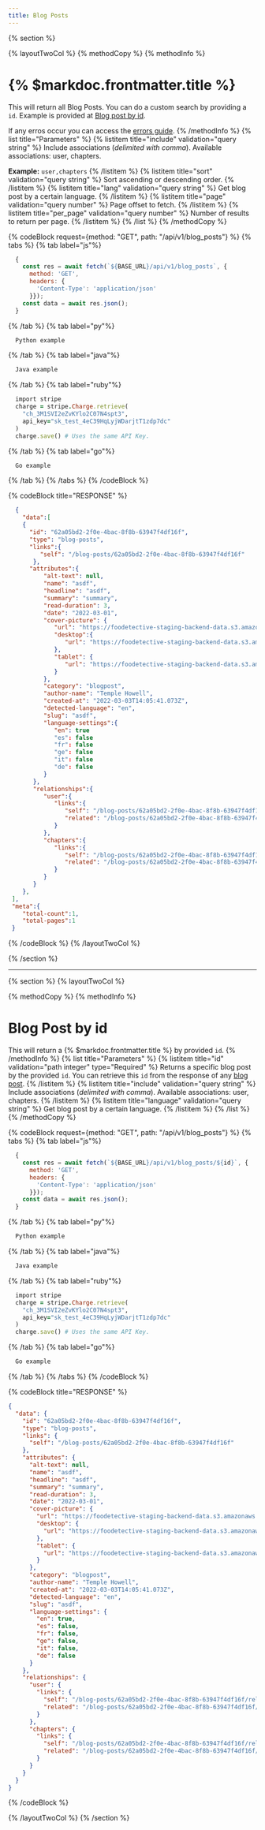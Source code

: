 ```yaml
---
title: Blog Posts
---
```

{% section %}

{% layoutTwoCol %}
{% methodCopy %}
{% methodInfo %}
  # {% $markdoc.frontmatter.title %}
  This will return all Blog Posts. You can do a custom search by providing a `id`. Example is provided at [Blog post by id](#blog-post-by-id). 
  
  If any erros occur you can access the [errors guide](/errors).
{% /methodInfo %}
{% list title="Parameters" %}
  {% listitem title="include" validation="query string" %}
  Include associations (*delimited with comma*). Available associations: user, chapters. 
  
  **Example:** `user,chapters`
  {% /listitem %}
  {% listitem title="sort" validation="query string" %}
  Sort ascending or descending order.
  {% /listitem %}
  {% listitem title="lang" validation="query string" %}
  Get blog post by a certain language.
  {% /listitem %}
  {% listitem title="page" validation="query number" %}
  Page offset to fetch.
  {% /listitem %}
  {% listitem title="per_page" validation="query number" %}
  Number of results to return per page.
  {% /listitem %}
{% /list %}
{% /methodCopy %}

{% codeBlock request={method: "GET", path: "/api/v1/blog_posts"} %}
{% tabs %}
  {% tab label="js"%}
  ```js
    {
      const res = await fetch(`${BASE_URL}/api/v1/blog_posts`, {
        method: 'GET',
        headers: {
          'Content-Type': 'application/json'
        }});
      const data = await res.json();
    }
  ```
  {% /tab %}
  {% tab label="py"%}
  ```py
    Python example
  ```
  {% /tab %}
  {% tab label="java"%}
  ```java
    Java example
  ```
  {% /tab %}
  {% tab label="ruby"%}
  ```ruby
    import stripe
    charge = stripe.Charge.retrieve(
      "ch_3M1SVI2eZvKYlo2C07N4spt3",
      api_key="sk_test_4eC39HqLyjWDarjtT1zdp7dc"
    )
    charge.save() # Uses the same API Key.
  ```
  {% /tab %}
  {% tab label="go"%}
  ```go
    Go example
  ```
  {% /tab %}
{% /tabs %}
{% /codeBlock %}

{% codeBlock title="RESPONSE" %}
  ```json
    {
      "data":[
      {
        "id": "62a05bd2-2f0e-4bac-8f8b-63947f4df16f",
        "type": "blog-posts",
        "links":{
           "self": "/blog-posts/62a05bd2-2f0e-4bac-8f8b-63947f4df16f"
         },
        "attributes":{
            "alt-text": null,
            "name": "asdf",
            "headline": "asdf",
            "summary": "summary",
            "read-duration": 3,
            "date": "2022-03-01",
            "cover-picture": {
               "url": "https://foodetective-staging-backend-data.s3.amazonaws.com/uploads/blog_post/cover_picture/62a05bd2-2f0e-4bac-8f8b-63947f4df16f/8077896a-c988-4ed3-bf85-ff7ed48ff77d.png",
               "desktop":{
                  "url": "https://foodetective-staging-backend-data.s3.amazonaws.com/uploads/blog_post/cover_picture/62a05bd2-2f0e-4bac-8f8b-63947f4df16f/desktop_8077896a-c988-4ed3-bf85-ff7ed48ff77d.png"
               },
               "tablet": {
                  "url": "https://foodetective-staging-backend-data.s3.amazonaws.com/uploads/blog_post/cover_picture/62a05bd2-2f0e-4bac-8f8b-63947f4df16f/tablet_8077896a-c988-4ed3-bf85-ff7ed48ff77d.png"
               }
            },
            "category": "blogpost",
            "author-name": "Temple Howell",
            "created-at": "2022-03-03T14:05:41.073Z",
            "detected-language": "en",
            "slug": "asdf",
            "language-settings":{
               "en": true
               "es": false
               "fr": false
               "ge": false
               "it": false
               "de": false
            }
         },
         "relationships":{
            "user":{
               "links":{
                  "self": "/blog-posts/62a05bd2-2f0e-4bac-8f8b-63947f4df16f/relationships/user",
                  "related": "/blog-posts/62a05bd2-2f0e-4bac-8f8b-63947f4df16f/user"
               }
            },
            "chapters":{
               "links":{
                  "self": "/blog-posts/62a05bd2-2f0e-4bac-8f8b-63947f4df16f/relationships/chapters",
                  "related": "/blog-posts/62a05bd2-2f0e-4bac-8f8b-63947f4df16f/chapters"
               }
            }
         }
      },
   ],
   "meta":{
      "total-count":1,
      "total-pages":1
   }
  ```
{% /codeBlock %}
{% /layoutTwoCol %}

{% /section %}
- - -

{% section %}
{% layoutTwoCol %}

{% methodCopy %}
{% methodInfo %}
  # Blog Post by id
  This will return a {% $markdoc.frontmatter.title %} by provided `id`.
{% /methodInfo %}
{% list title="Parameters" %}
  {% listitem title="id" validation="path integer" type="Required" %}
  Returns a specific blog post by the provided `id`. You can retrieve this `id` from the response of any [blog post](#blog-posts).
  {% /listitem %}
  {% listitem title="include" validation="query string" %}
  Include associations (*delimited with comma*). Available associations: user, chapters.
  {% /listitem %}
  {% listitem title="language" validation="query string" %}
  Get blog post by a certain language.
  {% /listitem %}
{% /list %}
{% /methodCopy %}

{% codeBlock request={method: "GET", path: "/api/v1/blog_posts"} %}
{% tabs %}
  {% tab label="js"%}
  ```js
    {
      const res = await fetch(`${BASE_URL}/api/v1/blog_posts/${id}`, {
        method: 'GET',
        headers: {
          'Content-Type': 'application/json'
        }});
      const data = await res.json();
    }
  ```
  {% /tab %}
  {% tab label="py"%}
  ```py
    Python example
  ```
  {% /tab %}
  {% tab label="java"%}
  ```java
    Java example
  ```
  {% /tab %}
  {% tab label="ruby"%}
  ```ruby
    import stripe
    charge = stripe.Charge.retrieve(
      "ch_3M1SVI2eZvKYlo2C07N4spt3",
      api_key="sk_test_4eC39HqLyjWDarjtT1zdp7dc"
    )
    charge.save() # Uses the same API Key.
  ```
  {% /tab %}
  {% tab label="go"%}
  ```go
    Go example
  ```
  {% /tab %}
{% /tabs %}
{% /codeBlock %}

{% codeBlock title="RESPONSE" %}
  ```json
  {
    "data": {
      "id": "62a05bd2-2f0e-4bac-8f8b-63947f4df16f",
      "type": "blog-posts",
      "links": {
        "self": "/blog-posts/62a05bd2-2f0e-4bac-8f8b-63947f4df16f"
      },
      "attributes": {
        "alt-text": null,
        "name": "asdf",
        "headline": "asdf",
        "summary": "summary",
        "read-duration": 3,
        "date": "2022-03-01",
        "cover-picture": {
          "url": "https://foodetective-staging-backend-data.s3.amazonaws.com/uploads/blog_post/cover_picture/62a05bd2-2f0e-4bac-8f8b-63947f4df16f/8077896a-c988-4ed3-bf85-ff7ed48ff77d.png",
          "desktop": {
            "url": "https://foodetective-staging-backend-data.s3.amazonaws.com/uploads/blog_post/cover_picture/62a05bd2-2f0e-4bac-8f8b-63947f4df16f/desktop_8077896a-c988-4ed3-bf85-ff7ed48ff77d.png"
          },
          "tablet": {
            "url": "https://foodetective-staging-backend-data.s3.amazonaws.com/uploads/blog_post/cover_picture/62a05bd2-2f0e-4bac-8f8b-63947f4df16f/tablet_8077896a-c988-4ed3-bf85-ff7ed48ff77d.png"
          }
        },
        "category": "blogpost",
        "author-name": "Temple Howell",
        "created-at": "2022-03-03T14:05:41.073Z",
        "detected-language": "en",
        "slug": "asdf",
        "language-settings": {
          "en": true,
          "es": false,
          "fr": false,
          "ge": false,
          "it": false,
          "de": false
        }
      },
      "relationships": {
        "user": {
          "links": {
            "self": "/blog-posts/62a05bd2-2f0e-4bac-8f8b-63947f4df16f/relationships/user",
            "related": "/blog-posts/62a05bd2-2f0e-4bac-8f8b-63947f4df16f/user"
          }
        },
        "chapters": {
          "links": {
            "self": "/blog-posts/62a05bd2-2f0e-4bac-8f8b-63947f4df16f/relationships/chapters",
            "related": "/blog-posts/62a05bd2-2f0e-4bac-8f8b-63947f4df16f/chapters"
          }
        }
      }
    }
  }
  ```
{% /codeBlock %}

{% /layoutTwoCol %}
{% /section %}